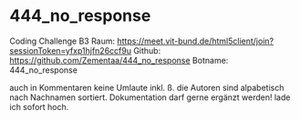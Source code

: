 # 444_no_response
Coding Challenge
B3 Raum: https://meet.vit-bund.de/html5client/join?sessionToken=yfxp1hjfn26ccf9u
Github: https://github.com/Zementaa/444_no_response
Botname: 444_no_response

auch in Kommentaren keine Umlaute inkl. ß.
die Autoren sind alpabetisch nach Nachnamen sortiert.
Dokumentation darf gerne ergänzt werden! lade ich sofort hoch.
